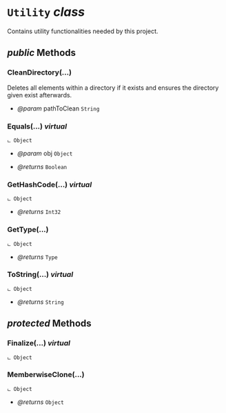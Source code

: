 # <code><span title="Contains utility functionalities needed by this project.">Utility</span></code> *class*

Contains utility functionalities needed by this project.



## *public* Methods

### CleanDirectory(...)

Deletes all elements within a directory if it exists and ensures the directory given exist afterwards.

- *@param* pathToClean <code><span title="Contains utility functionalities needed by this project.">String</span></code>



### Equals(...) *virtual*

```
ட Object
```



- *@param* obj <code><span title="Contains utility functionalities needed by this project.">Object</span></code>

- *@returns* <code><span title="Contains utility functionalities needed by this project.">Boolean</span></code>

### GetHashCode(...) *virtual*

```
ட Object
```



- *@returns* <code><span title="Contains utility functionalities needed by this project.">Int32</span></code>

### GetType(...)

```
ட Object
```



- *@returns* <code><span title="Contains utility functionalities needed by this project.">Type</span></code>

### ToString(...) *virtual*

```
ட Object
```



- *@returns* <code><span title="Contains utility functionalities needed by this project.">String</span></code>

## *protected* Methods

### Finalize(...) *virtual*

```
ட Object
```





### MemberwiseClone(...)

```
ட Object
```



- *@returns* <code><span title="Contains utility functionalities needed by this project.">Object</span></code>